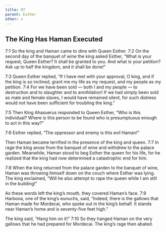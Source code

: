 ```yaml
---
title: 07
parent: Esther
other: x
---
```


## The King Has Haman Executed

<a name="7:1">7:1</a> So the king and Haman came to dine with Queen Esther. <a name="7:2">7:2</a> On the second day of the banquet of wine the king asked Esther, “What is your request, Queen Esther? It shall be granted to you. And what is your petition? Ask up to half the kingdom, and it shall be done!”

<a name="7:3">7:3</a> Queen Esther replied, “If I have met with your approval, O king, and if the king is so inclined, grant me my life as my request, and my people as my petition. <a name="7:4">7:4</a> For we have been sold — both I and my people — to destruction and to slaughter and to annihilation! If we had simply been sold as male and female slaves, I would have remained silent, for such distress would not have been sufficient for troubling the king.”

<a name="7:5">7:5</a> Then King Ahasuerus responded to Queen Esther, “Who is this individual? Where is this person to be found who is presumptuous enough to act in this way?”

<a name="7:6">7:6</a> Esther replied, “The oppressor and enemy is this evil Haman!”

Then Haman became terrified in the presence of the king and queen. <a name="7:7">7:7</a> In rage the king arose from the banquet of wine and withdrew to the palace garden. Meanwhile, Haman stood to beg Esther the queen for his life, for he realized that the king had now determined a catastrophic end for him.

<a name="7:8">7:8</a> When the king returned from the palace garden to the banquet of wine, Haman was throwing himself down on the couch where Esther was lying. The king exclaimed, “Will he also attempt to rape the queen while I am still in the building!”

As these words left the king’s mouth, they covered Haman’s face. <a name="7:9">7:9</a> Harbona, one of the king’s eunuchs, said, “Indeed, there is the gallows that Haman made for Mordecai, who spoke out in the king’s behalf. It stands near Haman’s home and is seventy-five feet high.”

The king said, “Hang him on it!” <a name="7:10">7:10</a> So they hanged Haman on the very gallows that he had prepared for Mordecai. The king’s rage then abated.
